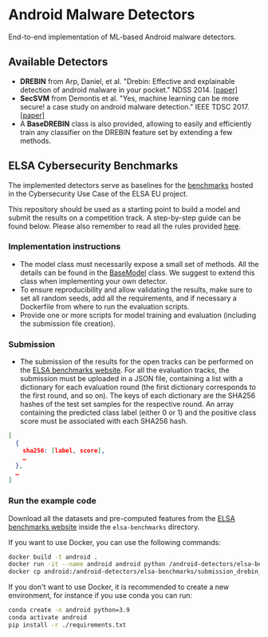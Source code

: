 # Android Malware Detectors
End-to-end implementation of ML-based Android malware detectors.

## Available Detectors
- **DREBIN** from Arp, Daniel, et al. "Drebin: Effective and explainable detection of
      android malware in your pocket." NDSS 2014. [[paper]](https://www.ndss-symposium.org/wp-content/uploads/2017/09/11_3_1.pdf)
- **SecSVM** from Demontis et al. "Yes, machine learning can be more secure! a case study
     on android malware detection." IEEE TDSC 2017. [[paper]](https://arxiv.org/abs/1704.08996)
- A **BaseDREBIN** class is also provided, allowing to easily and efficiently train any classifier on the DREBIN feature set by extending a few methods.

## ELSA Cybersecurity Benchmarks
The implemented detectors serve as baselines for the [benchmarks](https://benchmarks.elsa-ai.eu/?ch=6) hosted in the Cybersecurity Use Case of the ELSA EU project.

This repository should be used as a starting point to build a model and submit the results on a competition track. A step-by-step guide can be found below. Please also remember to read all the rules provided [here](https://benchmarks.elsa-ai.eu/?ch=6&com=tasks).

### Implementation instructions
- The model class must necessarily expose a small set of methods. All the details can be found in the [BaseModel](https://github.com/pralab/android-detectors/src/base/base_model.py) class. We suggest to extend this class when implementing your own detector.
- To ensure reproducibility and allow validating the results, make sure to set all random seeds, add all the requirements, and if necessary a Dockerfile from where to run the evaluation scripts.
- Provide one or more scripts for model training and evaluation (including the submission file creation).

### Submission
- The submission of the results for the open tracks can be performed on the [ELSA benchmarks website](https://benchmarks.elsa-ai.eu/?ch=6&com=mymethods). For all the evaluation tracks, the submission must be uploaded in a JSON file, containing a list with a dictionary for each evaluation round (the first dictionary corresponds to the first round, and so on). The keys of each dictionary are the SHA256 hashes of the test set samples for the respective round. An array containing the predicted class label (either 0 or 1) and the positive class score must be associated with each SHA256 hash.
```json
[
  {
    sha256: [label, score],
    …
  },
  …
]
```

### Run the example code
Download all the datasets and pre-computed features from the [ELSA benchmarks website](https://benchmarks.elsa-ai.eu/?ch=6&com=downloads) inside the `elsa-benchmarks` directory.

If you want to use Docker, you can use the following commands:
```bash
docker build -t android .
docker run -it --name android android python /android-detectors/elsa-benchmarks/drebin_track_3.py
docker cp android:/android-detectors/elsa-benchmarks/submission_drebin_track_3.json elsa-benchmarks/
```

If you don't want to use Docker, it is recommended to create a new environment, for instance if you use conda you can run:
```bash
conda create -n android python=3.9
conda activate android
pip install -r ./requirements.txt
```